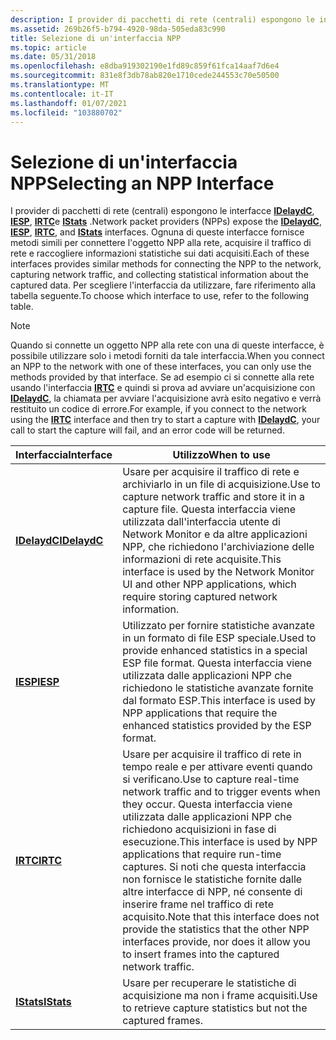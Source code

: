 ```yaml
---
description: I provider di pacchetti di rete (centrali) espongono le interfacce IDelaydC, IESP, IRTC e IStats.
ms.assetid: 269b26f5-b794-4920-98da-505eda83c990
title: Selezione di un'interfaccia NPP
ms.topic: article
ms.date: 05/31/2018
ms.openlocfilehash: e8dba919302190e1fd89c859f61fca14aaf7d6e4
ms.sourcegitcommit: 831e8f3db78ab820e1710cede244553c70e50500
ms.translationtype: MT
ms.contentlocale: it-IT
ms.lasthandoff: 01/07/2021
ms.locfileid: "103880702"
---
```

# <a name="selecting-an-npp-interface"></a><span data-ttu-id="f67e4-103">Selezione di un'interfaccia NPP</span><span class="sxs-lookup"><span data-stu-id="f67e4-103">Selecting an NPP Interface</span></span>

<span data-ttu-id="f67e4-104">I provider di pacchetti di rete (centrali) espongono le interfacce [**IDelaydC**](idelaydc.md), [**IESP**](iesp.md), [**IRTC**](irtc.md)e [**IStats**](istats.md) .</span><span class="sxs-lookup"><span data-stu-id="f67e4-104">Network packet providers (NPPs) expose the [**IDelaydC**](idelaydc.md), [**IESP**](iesp.md), [**IRTC**](irtc.md), and [**IStats**](istats.md) interfaces.</span></span> <span data-ttu-id="f67e4-105">Ognuna di queste interfacce fornisce metodi simili per connettere l'oggetto NPP alla rete, acquisire il traffico di rete e raccogliere informazioni statistiche sui dati acquisiti.</span><span class="sxs-lookup"><span data-stu-id="f67e4-105">Each of these interfaces provides similar methods for connecting the NPP to the network, capturing network traffic, and collecting statistical information about the captured data.</span></span> <span data-ttu-id="f67e4-106">Per scegliere l'interfaccia da utilizzare, fare riferimento alla tabella seguente.</span><span class="sxs-lookup"><span data-stu-id="f67e4-106">To choose which interface to use, refer to the following table.</span></span>

> [!Note]  
> <span data-ttu-id="f67e4-107">Quando si connette un oggetto NPP alla rete con una di queste interfacce, è possibile utilizzare solo i metodi forniti da tale interfaccia.</span><span class="sxs-lookup"><span data-stu-id="f67e4-107">When you connect an NPP to the network with one of these interfaces, you can only use the methods provided by that interface.</span></span> <span data-ttu-id="f67e4-108">Se ad esempio ci si connette alla rete usando l'interfaccia [**IRTC**](irtc.md) e quindi si prova ad avviare un'acquisizione con [**IDelaydC**](idelaydc.md), la chiamata per avviare l'acquisizione avrà esito negativo e verrà restituito un codice di errore.</span><span class="sxs-lookup"><span data-stu-id="f67e4-108">For example, if you connect to the network using the [**IRTC**](irtc.md) interface and then try to start a capture with [**IDelaydC**](idelaydc.md), your call to start the capture will fail, and an error code will be returned.</span></span>

 



| <span data-ttu-id="f67e4-109">Interfaccia</span><span class="sxs-lookup"><span data-stu-id="f67e4-109">Interface</span></span>                    | <span data-ttu-id="f67e4-110">Utilizzo</span><span class="sxs-lookup"><span data-stu-id="f67e4-110">When to use</span></span>                                                                                                                                                                                                                                                                                                                                     |
|------------------------------|-------------------------------------------------------------------------------------------------------------------------------------------------------------------------------------------------------------------------------------------------------------------------------------------------------------------------------------------------|
| [<span data-ttu-id="f67e4-111">**IDelaydC**</span><span class="sxs-lookup"><span data-stu-id="f67e4-111">**IDelaydC**</span></span>](idelaydc.md) | <span data-ttu-id="f67e4-112">Usare per acquisire il traffico di rete e archiviarlo in un file di acquisizione.</span><span class="sxs-lookup"><span data-stu-id="f67e4-112">Use to capture network traffic and store it in a capture file.</span></span> <span data-ttu-id="f67e4-113">Questa interfaccia viene utilizzata dall'interfaccia utente di Network Monitor e da altre applicazioni NPP, che richiedono l'archiviazione delle informazioni di rete acquisite.</span><span class="sxs-lookup"><span data-stu-id="f67e4-113">This interface is used by the Network Monitor UI and other NPP applications, which require storing captured network information.</span></span><br/>                                                                                                                                      |
| [<span data-ttu-id="f67e4-114">**IESP**</span><span class="sxs-lookup"><span data-stu-id="f67e4-114">**IESP**</span></span>](iesp.md)         | <span data-ttu-id="f67e4-115">Utilizzato per fornire statistiche avanzate in un formato di file ESP speciale.</span><span class="sxs-lookup"><span data-stu-id="f67e4-115">Used to provide enhanced statistics in a special ESP file format.</span></span> <span data-ttu-id="f67e4-116">Questa interfaccia viene utilizzata dalle applicazioni NPP che richiedono le statistiche avanzate fornite dal formato ESP.</span><span class="sxs-lookup"><span data-stu-id="f67e4-116">This interface is used by NPP applications that require the enhanced statistics provided by the ESP format.</span></span><br/>                                                                                                                                                        |
| [<span data-ttu-id="f67e4-117">**IRTC**</span><span class="sxs-lookup"><span data-stu-id="f67e4-117">**IRTC**</span></span>](irtc.md)         | <span data-ttu-id="f67e4-118">Usare per acquisire il traffico di rete in tempo reale e per attivare eventi quando si verificano.</span><span class="sxs-lookup"><span data-stu-id="f67e4-118">Use to capture real-time network traffic and to trigger events when they occur.</span></span> <span data-ttu-id="f67e4-119">Questa interfaccia viene utilizzata dalle applicazioni NPP che richiedono acquisizioni in fase di esecuzione.</span><span class="sxs-lookup"><span data-stu-id="f67e4-119">This interface is used by NPP applications that require run-time captures.</span></span> <span data-ttu-id="f67e4-120">Si noti che questa interfaccia non fornisce le statistiche fornite dalle altre interfacce di NPP, né consente di inserire frame nel traffico di rete acquisito.</span><span class="sxs-lookup"><span data-stu-id="f67e4-120">Note that this interface does not provide the statistics that the other NPP interfaces provide, nor does it allow you to insert frames into the captured network traffic.</span></span><br/> |
| [<span data-ttu-id="f67e4-121">**IStats**</span><span class="sxs-lookup"><span data-stu-id="f67e4-121">**IStats**</span></span>](istats.md)     | <span data-ttu-id="f67e4-122">Usare per recuperare le statistiche di acquisizione ma non i frame acquisiti.</span><span class="sxs-lookup"><span data-stu-id="f67e4-122">Use to retrieve capture statistics but not the captured frames.</span></span>                                                                                                                                                                                                                                                                                 |



 

 

 




